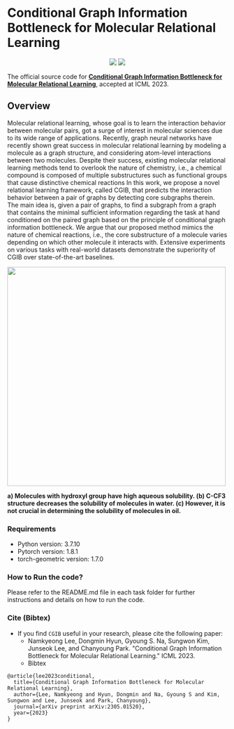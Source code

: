 # Conditional Graph Information Bottleneck for Molecular Relational Learning

<p align="center">   
    <a href="https://pytorch.org/" alt="PyTorch">
      <img src="https://img.shields.io/badge/PyTorch-%23EE4C2C.svg?e&logo=PyTorch&logoColor=white" /></a>
    <a href="https://icml.cc/" alt="Conference">
        <img src="https://img.shields.io/badge/ICML'23-brightgreen" /></a>
</p>

The official source code for [**Conditional Graph Information Bottleneck for Molecular Relational Learning**](https://arxiv.org/abs/2305.01520), accepted at ICML 2023.

## Overview
Molecular relational learning, whose goal is to learn the interaction behavior between molecular pairs, got a surge of interest in molecular sciences due to its wide range of applications.
Recently, graph neural networks have recently shown great success in molecular relational learning by modeling a molecule as a graph structure, and considering atom-level interactions between two molecules.
Despite their success, existing molecular relational learning methods tend to overlook the nature of chemistry, i.e., a chemical compound is composed of multiple substructures such as functional groups that cause distinctive chemical reactions
In this work, we propose a novel relational learning framework, called CGIB, that predicts the interaction behavior between a pair of graphs by detecting core subgraphs therein.
The main idea is, given a pair of graphs, to find a subgraph from a graph that contains the minimal sufficient information regarding the task at hand conditioned on the paired graph based on the principle of conditional graph information bottleneck.
We argue that our proposed method mimics the nature of chemical reactions, i.e., the core substructure of a molecule varies depending on which other molecule it interacts with. 
Extensive experiments on various tasks with real-world datasets demonstrate the superiority of CGIB over state-of-the-art baselines.

<img src="imgs/Figure1.png" width="500px"></img> 

**a) Molecules with hydroxyl group have high aqueous solubility. (b) C-CF3 structure decreases the solubility of molecules in water. (c) However, it is not crucial in determining the solubility of molecules in oil.**

### Requirements

- Python version: 3.7.10
- Pytorch version: 1.8.1
- torch-geometric version: 1.7.0

### How to Run the code?

Please refer to the README.md file in each task folder for further instructions and details on how to run the code.

### Cite (Bibtex)
- If you find ``CGIB`` useful in your research, please cite the following paper:
  - Namkyeong Lee, Dongmin Hyun, Gyoung S. Na, Sungwon Kim, Junseok Lee, and Chanyoung Park. "Conditional Graph Information Bottleneck for Molecular Relational Learning." ICML 2023.
  - Bibtex
```
@article{lee2023conditional,
  title={Conditional Graph Information Bottleneck for Molecular Relational Learning},
  author={Lee, Namkyeong and Hyun, Dongmin and Na, Gyoung S and Kim, Sungwon and Lee, Junseok and Park, Chanyoung},
  journal={arXiv preprint arXiv:2305.01520},
  year={2023}
}
```